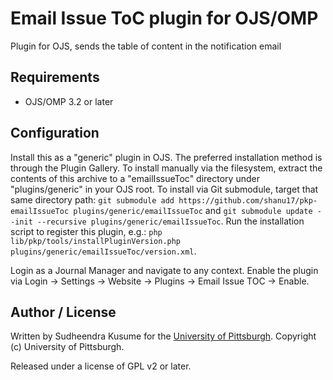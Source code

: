 # Email Issue ToC plugin for OJS/OMP

Plugin for OJS, sends the table of content in the notification email

## Requirements

* OJS/OMP 3.2 or later

## Configuration

Install this as a "generic" plugin in OJS.  The preferred installation method is through the Plugin Gallery.  To install manually via the filesystem, extract the contents of this archive to a "emailIssueToc" directory under "plugins/generic" in your OJS root.  To install via Git submodule, target that same directory path: `git submodule add https://github.com/shanu17/pkp-emailIssueToc plugins/generic/emailIssueToc` and `git submodule update --init --recursive plugins/generic/emailIssueToc`. Run the installation script to register this plugin, e.g.: `php lib/pkp/tools/installPluginVersion.php plugins/generic/emailIssueToc/version.xml`.

Login as a Journal Manager and navigate to any context.  Enable the plugin via Login -> Settings -> Website -> Plugins -> Email Issue TOC -> Enable.

## Author / License

Written by Sudheendra Kusume for the [University of Pittsburgh](http://www.pitt.edu).  Copyright (c) University of Pittsburgh.

Released under a license of GPL v2 or later.

